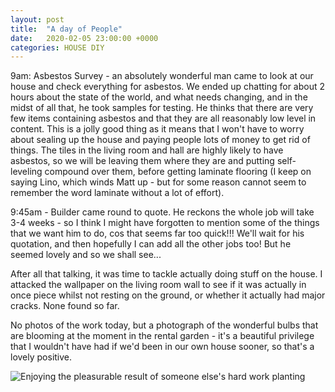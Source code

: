 ```yaml
---
layout: post
title:  "A day of People"
date:   2020-02-05 23:00:00 +0000
categories: HOUSE DIY
---
```


9am: Asbestos Survey - an absolutely wonderful man came to look at our house and check everything for asbestos.  We ended up chatting
for about 2 hours about the state of the world, and what needs changing, and in the midst of all that, he took samples for testing.
He thinks that there are very few items containing asbestos and that they are all reasonably low level in content. This is a jolly
good thing as it means that I won't have to worry about sealing up the house and paying people lots of money to get rid of things.
The tiles in the living room and hall are highly likely to have asbestos, so we will be leaving them where they are and putting
self-leveling compound over them, before getting laminate flooring (I keep on saying Lino, which winds Matt up - but for some reason
cannot seem to remember the word laminate without a lot of effort).

9:45am - Builder came round to quote. He reckons the whole job will take 3-4 weeks - so I think I might have forgotten to mention 
some of the things that we want him to do, cos that seems far too quick!!!  We'll wait for his quotation, and then hopefully I can add
all the other jobs too! But he seemed lovely and so we shall see...

After all that talking, it was time to tackle actually doing stuff on the house.  I attacked the wallpaper on the living room wall 
to see if it was actually in once piece whilst not resting on the ground, or whether it actually had major cracks. None found so far.

No photos of the work today, but a photograph of the wonderful bulbs that are blooming at the moment in the rental garden - it's a
beautiful privilege that I wouldn't have had if we'd been in our own house sooner, so that's a lovely positive.

![Enjoying the pleasurable result of someone else's hard work planting](/Photographs/HouseProject3/IMG_7750.JPG)
